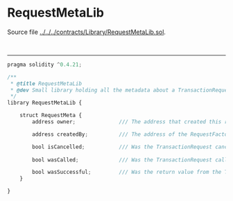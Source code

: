 # RequestMetaLib

Source file [../../../contracts/Library/RequestMetaLib.sol](../../../contracts/Library/RequestMetaLib.sol).

<br />

<hr />

```javascript
pragma solidity ^0.4.21;

/**
 * @title RequestMetaLib
 * @dev Small library holding all the metadata about a TransactionRequest.
 */
library RequestMetaLib {

    struct RequestMeta {
        address owner;              /// The address that created this request.

        address createdBy;          /// The address of the RequestFactory which created this request.

        bool isCancelled;           /// Was the TransactionRequest cancelled?
        
        bool wasCalled;             /// Was the TransactionRequest called?

        bool wasSuccessful;         /// Was the return value from the TransactionRequest execution successful?
    }

}

```
